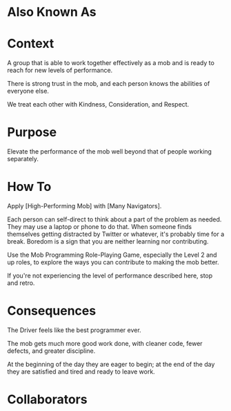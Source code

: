 ---
---
# Also Known As

# Context

A group that is able to work together effectively as a mob and is ready to reach for new levels of performance.

There is strong trust in the mob, and each person knows the abilities of everyone else.

We treat each other with Kindness, Consideration, and Respect.

# Purpose

Elevate the performance of the mob well beyond that of people working separately.

# How To

Apply [High-Performing Mob] with [Many Navigators].

Each person can self-direct to think about a part of the problem as needed. They may use a laptop or phone to do that. When someone finds themselves getting distracted by Twitter or whatever, it's probably time for a break. Boredom is a sign that you are neither learning nor contributing.

Use the Mob Programming Role-Playing Game, especially the Level 2 and up roles, to explore the ways you can contribute to making the mob better.

If you're not experiencing the level of performance described here, stop and retro.

# Consequences

The Driver feels like the best programmer ever. 

The mob gets much more good work done, with cleaner code, fewer defects, and greater discipline.

At the beginning of the day they are eager to begin; at the end of the day they are satisfied and tired and ready to leave work.

# Collaborators
